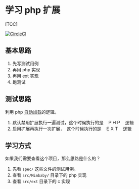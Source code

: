 # 学习 php 扩展

[TOC]

[![CircleCI](https://circleci.com/gh/minbaby/php-ext-startup/tree/master.svg?style=svg)](https://circleci.com/gh/minbaby/php-ext-startup/tree/master)

## 基本思路

1. 先写测试用例
2. 再用 php 实现
3. 再用 ext 实现
4. 跑测试


## 测试思路

利用 php [自动加载](http://www.php.net/manual/zh/language.oop5.autoload.php)的逻辑。

1. 默认禁用扩展执行一遍测试，这个时候执行的是　ＰＨＰ　逻辑
2. 启用扩展再执行一次扩展，　这个时候执行的是　ＥＸＴ　逻辑

## 学习方式

如果我们需要查看这个项目，那么思路是什么的？

1. 先看 `spec/` 这些文件的测试用例。
2. 查看 `src/Minbaby/` 目录下的 php 实现
3. 查看 `src/ext` 目录下的 c 实现